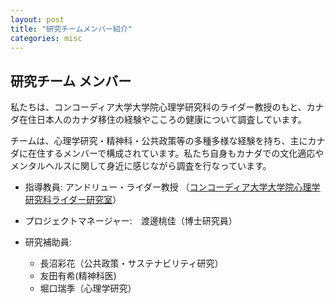 ```yaml
---
layout: post
title: "研究チームメンバー紹介"
categories: misc
---
```


## 研究チーム メンバー
私たちは、コンコーディア大学大学院心理学研究科のライダー教授のもと、カナダ在住日本人のカナダ移住の経験やこころの健康について調査しています。

チームは、心理学研究・精神科・公共政策等の多種多様な経験を持ち、主にカナダに在住するメンバーで構成されています。私たち自身もカナダでの文化適応やメンタルヘルスに関して身近に感じながら調査を行なっています。
  
- 指導教員: アンドリュー・ライダー教授 （[コンコーディア大学大学院心理学研究科ライダー研究室](https://culturalclinicalpsych.org/andrew-ryder/)）

- プロジェクトマネージャー:　渡邊桃佳（博士研究員）
  
- 研究補助員:
  - 長沼彩花（公共政策・サステナビリティ研究）
  - 友田有希(精神科医) 
  - 堀口瑞季（心理学研究）
